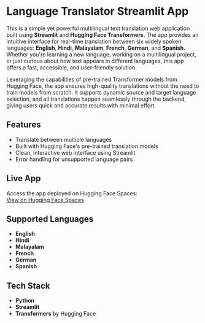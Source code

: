 # Language Translator Streamlit App

This is a simple yet powerful multilingual text translation web application built using **Streamlit** and **Hugging Face Transformers**. The app provides an intuitive interface for real-time translation between six widely spoken languages: **English**, **Hindi**, **Malayalam**, **French**, **German**, and **Spanish**. Whether you're learning a new language, working on a multilingual project, or just curious about how text appears in different languages, this app offers a fast, accessible, and user-friendly solution.

Leveraging the capabilities of pre-trained Transformer models from Hugging Face, the app ensures high-quality translations without the need to train models from scratch. It supports dynamic source and target language selection, and all translations happen seamlessly through the backend, giving users quick and accurate results with minimal effort.

## Features
- Translate between multiple languages
- Built with Hugging Face's pre-trained translation models
- Clean, interactive web interface using Streamlit
- Error handling for unsupported language pairs

## Live App
Access the app deployed on Hugging Face Spaces:  
[View on Hugging Face Spaces](https://huggingface.co/spaces/JifanT/Language-Translator)

## Supported Languages
- **English**
- **Hindi**
- **Malayalam**
- **French**
- **German**
- **Spanish**

## Tech Stack
- **Python**
- **Streamlit**
- **Transformers** by Hugging Face

